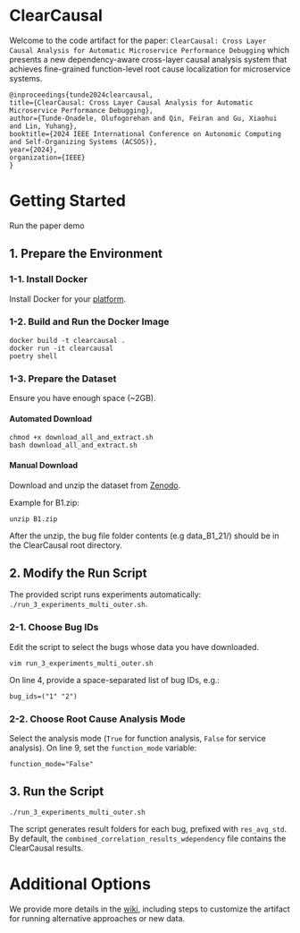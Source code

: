 # ClearCausal
Welcome to the code artifact for the paper: `ClearCausal: Cross Layer Causal Analysis for Automatic Microservice Performance Debugging` which presents a new dependency-aware cross-layer causal analysis system that achieves fine-grained function-level root cause localization for microservice systems.

	@inproceedings{tunde2024clearcausal,
	title={ClearCausal: Cross Layer Causal Analysis for Automatic Microservice Performance Debugging},
	author={Tunde-Onadele, Olufogorehan and Qin, Feiran and Gu, Xiaohui and Lin, Yuhang},
	booktitle={2024 IEEE International Conference on Autonomic Computing and Self-Organizing Systems (ACSOS)},
	year={2024},
	organization={IEEE}
	}

# Getting Started
Run the paper demo
## 1. Prepare the Environment

### 1-1. Install Docker
Install Docker for your [platform](https://docs.docker.com/engine/install/).

### 1-2. Build and Run the Docker Image
```shell
docker build -t clearcausal .
docker run -it clearcausal
poetry shell
```

### 1-3. Prepare the Dataset
Ensure you have enough space (~2GB).

#### Automated Download
```shell
chmod +x download_all_and_extract.sh
bash download_all_and_extract.sh
```

#### Manual Download
Download and unzip the dataset from [Zenodo](https://zenodo.org/uploads/12602272?token=eyJhbGciOiJIUzUxMiJ9.eyJpZCI6IjgxYzIzNTM0LWQ0MzItNDAzOC1hNmZhLWY3OTAzZDNlOWMxNiIsImRhdGEiOnt9LCJyYW5kb20iOiIwZjZhMmRmMGYzZGQzYWJlNjQxODg0OTM1NmQ4MzYwOSJ9.PCbxw2l6IWIoETIkZteCqhtXObniw8yyxNWH8A5xY6RAq-JTD9UlzoZXKc-gx_l5qxus97St47GgfmNQNwCStA).

Example for B1.zip:
```shell
unzip B1.zip
```  
After the unzip, the bug file folder contents (e.g data_B1_21/) should be in the ClearCausal root directory.  

<!-- #### Create a Virtual Environment
Check your Python version (e.g., python3.8).
```shell
python3 -m pip --version
```
Install dependencies:
```shell
sudo apt install python3.8-venv
python3 -m pip install --user virtualenv
python3 -m venv env
source env/bin/activate
python3 -m pip install -r req.txt
```

Alternatively, use `poetry`:
```shell
curl -sSL https://install.python-poetry.org | python3 -
poetry install
poetry shell
``` -->

## 2. Modify the Run Script
The provided script runs experiments automatically: `./run_3_experiments_multi_outer.sh`.

### 2-1. Choose Bug IDs
Edit the script to select the bugs whose data you have downloaded.
```shell
vim run_3_experiments_multi_outer.sh
```  
On line 4, provide a space-separated list of bug IDs, e.g.:  
```
bug_ids=("1" "2")
```

### 2-2. Choose Root Cause Analysis Mode
Select the analysis mode (`True` for function analysis, `False` for service analysis). On line 9, set the `function_mode` variable:
```shell
function_mode="False"
```

## 3. Run the Script
```shell
./run_3_experiments_multi_outer.sh
```
The script generates result folders for each bug, prefixed with `res_avg_std`. By default, the `combined_correlation_results_wdependency` file contains the ClearCausal results.  

  
# Additional Options
We provide more details in the [wiki](https://github.com/NCSU-DANCE-Research-Group/ClearCausal/wiki), including steps to customize the artifact for running alternative approaches or new data. 

